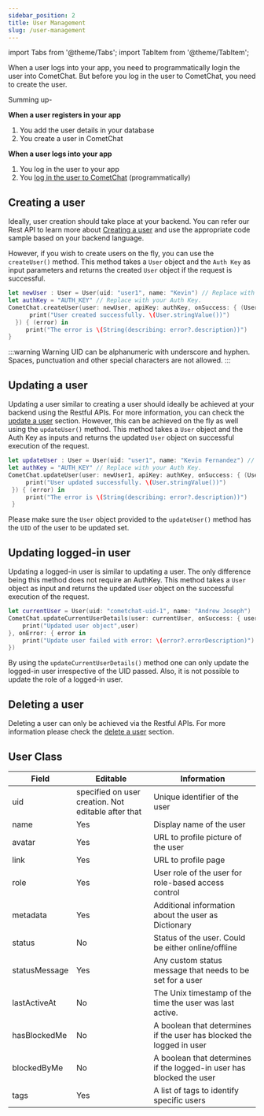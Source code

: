 ```yaml
---
sidebar_position: 2
title: User Management
slug: /user-management
---
```

import Tabs from '@theme/Tabs';
import TabItem from '@theme/TabItem';

When a user logs into your app, you need to programmatically login the user into CometChat. But before you log in the user to CometChat, you need to create the user.

Summing up-

**When a user registers in your app**

1. You add the user details in your database
2. You create a user in CometChat

**When a user logs into your app**

1. You log in the user to your app
2. You [log in the user to CometChat](./authentication) (programmatically)

## Creating a user

Ideally, user creation should take place at your backend. You can refer our Rest API to learn more about [Creating a user](https://api-explorer.cometchat.com/reference/creates-user) and use the appropriate code sample based on your backend language.

However, if you wish to create users on the fly, you can use the `createUser()` method. This method takes a `User` object and the `Auth Key` as input parameters and returns the created `User` object if the request is successful.

<Tabs>
<TabItem value="Swift" label="Swift">

```swift
let newUser : User = User(uid: "user1", name: "Kevin") // Replace with your uid and the name for the user to be created.
let authKey = "AUTH_KEY" // Replace with your Auth Key.
CometChat.createUser(user: newUser, apiKey: authKey, onSuccess: { (User) in
      print("User created successfully. \(User.stringValue())")
  }) { (error) in
     print("The error is \(String(describing: error?.description))")
}
```
</TabItem>
</Tabs>


:::warning Warning
UID can be alphanumeric with underscore and hyphen. Spaces, punctuation and other special characters are not allowed.
:::

## Updating a user

Updating a user similar to creating a user should ideally be achieved at your backend using the Restful APIs. For more information, you can check the [update a user](https://api-explorer.cometchat.com/reference/update-user) section. However, this can be achieved on the fly as well using the `updateUser()` method. This method takes a `User` object and the Auth Key as inputs and returns the updated `User` object on successful execution of the request.


<Tabs>
<TabItem value="Swift" label="Swift">

```swift
let updateUser : User = User(uid: "user1", name: "Kevin Fernandez") // Replace with your uid and the name for the user to be created.
let authKey = "AUTH_KEY" // Replace with your Auth Key.
CometChat.updateUser(user: newUser1, apiKey: authKey, onSuccess: { (User) in
     print("User updated successfully. \(User.stringValue())")
 }) { (error) in
     print("The error is \(String(describing: error?.description))")
 }
 ```
</TabItem>
</Tabs>

Please make sure the `User` object provided to the `updateUser()` method has the `UID` of the user to be updated set.

## Updating logged-in user

Updating a logged-in user is similar to updating a user. The only difference being this method does not require an AuthKey. This method takes a `User` object as input and returns the updated `User` object on the successful execution of the request.


<Tabs>
<TabItem value="Swift" label="Swift">

```swift
let currentUser = User(uid: "cometchat-uid-1", name: "Andrew Joseph")
CometChat.updateCurrentUserDetails(user: currentUser, onSuccess: { user in
	print("Updated user object",user)                  
}, onError: { error in
	print("Update user failed with error: \(error?.errorDescription)")
})
```
</TabItem>
</Tabs>


By using the `updateCurrentUserDetails()` method one can only update the logged-in user irrespective of the UID passed. Also, it is not possible to update the role of a logged-in user.

## Deleting a user

Deleting a user can only be achieved via the Restful APIs. For more information please check the [delete a user](https://api-explorer.cometchat.com/reference/delete-user) section.


## User Class

| Field | Editable | Information | 
| ---- | ---- | ---- | 
| uid | specified on user creation. Not editable after that | Unique identifier of the user | 
| name | Yes | Display name of the user | 
| avatar | Yes | URL to profile picture of the user | 
| link | Yes | URL to profile page | 
| role | Yes | User role of the user for role-based access control | 
| metadata | Yes | Additional information about the user as Dictionary | 
| status | No | Status of the user. Could be either online/offline | 
| statusMessage | Yes | Any custom status message that needs to be set for a user | 
| lastActiveAt | No | The Unix timestamp of the time the user was last active. | 
| hasBlockedMe | No | A boolean that determines if the user has blocked the logged in user | 
| blockedByMe | No | A boolean that determines if the logged-in user has blocked the user | 
| tags | Yes | A list of tags to identify specific users | 
